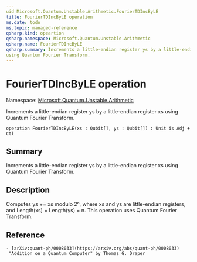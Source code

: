 ```yaml
---
uid Microsoft.Quantum.Unstable.Arithmetic.FourierTDIncByLE
title: FourierTDIncByLE operation
ms.date: todo
ms.topic: managed-reference
qsharp.kind: opeartion
qsharp.namespace: Microsoft.Quantum.Unstable.Arithmetic
qsharp.name: FourierTDIncByLE
qsharp.summary: Increments a little-endian register ys by a little-endian register xs
using Quantum Fourier Transform.
---
```


# FourierTDIncByLE operation

Namespace: [Microsoft.Quantum.Unstable.Arithmetic](xref:Microsoft.Quantum.Unstable.Arithmetic)

Increments a little-endian register ys by a little-endian register xs
using Quantum Fourier Transform.
```qsharp
operation FourierTDIncByLE(xs : Qubit[], ys : Qubit[]) : Unit is Adj + Ctl
```

## Summary
Increments a little-endian register ys by a little-endian register xs
using Quantum Fourier Transform.

## Description
Computes ys += xs modulo 2ⁿ, where xs and ys are little-endian registers,
and Length(xs) = Length(ys) = n.
This operation uses Quantum Fourier Transform.

## Reference
    - [arXiv:quant-ph/0008033](https://arxiv.org/abs/quant-ph/0008033)
     "Addition on a Quantum Computer" by Thomas G. Draper
